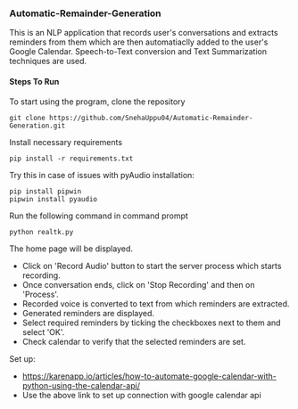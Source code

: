 ### Automatic-Remainder-Generation
This is an NLP application that records user's conversations and extracts reminders from them which are then automatiaclly added to the user's Google Calendar. Speech-to-Text conversion and Text Summarization techniques are used.
#### Steps To Run

To start using the program, clone the repository 
```
git clone https://github.com/SnehaUppu04/Automatic-Remainder-Generation.git
```
Install necessary requirements
```
pip install -r requirements.txt
``` 
Try this in case of issues with pyAudio installation:
```
pip install pipwin
pipwin install pyaudio
```
Run the following command in command prompt
```
python realtk.py
```
The home page will be displayed.
- Click on 'Record Audio' button to start the server process which starts recording.
- Once conversation ends, click on 'Stop Recording' and then on 'Process'.
- Recorded voice is converted to text from which reminders are extracted.
- Generated reminders are displayed.
- Select required reminders by ticking the checkboxes next to them and select 'OK'.
- Check calendar to verify that the selected reminders are set.

Set up:
- https://karenapp.io/articles/how-to-automate-google-calendar-with-python-using-the-calendar-api/
- Use the above link to set up connection with google calendar api
